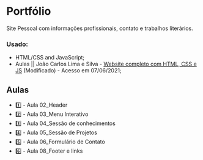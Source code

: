 # Portfólio
 Site Pessoal com informações profissionais, contato e trabalhos literários.

### Usado:
 - HTML/CSS and JavaScript;
 - Aulas || João Carlos Lima e Silva - [Website completo com HTML, CSS e JS](https://www.youtube.com/playlist?list=PLM_90--7SomWgfPYCXnpuoY2L-Z_Z-AiV) (Modificado) - Acesso em 07/06/2021;

## Aulas
- :one: - Aula 02_Header
- :two: - Aula 03_Menu Interativo
- :three: - Aula 04_Sessão de conhecimentos
- :four: - Aula 05_Sessão de Projetos
- :five: - Aula 06_Formulário de Contato
- :six: - Aula 08_Footer e links
